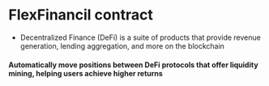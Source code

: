 # FlexFinancil contract

- Decentralized Finance (DeFi) is a suite of products that provide revenue generation, lending aggregation, and more on the blockchain  

#### Automatically move positions between DeFi protocols that offer liquidity mining, helping users achieve higher returns  
